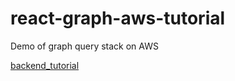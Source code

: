 # react-graph-aws-tutorial
Demo of graph query stack on AWS

<a href="https://github.com/zhang8128/react-graph-aws-tutorial/blob/master/docs/backend_tutorial.md">backend_tutorial</a>
